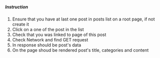 <h5>Instruction</h5>
<ol>
	<li>Ensure that you have at last one post in posts list on a root page, if not create it</li>
	<li>Click on a one of the post in the list</li>
	<li>Check that you was linked to page of this post</li>
	<li>Check Network and find GET request</li>
	<li>In response should be post's data</li>
	<li>On the page shoud be rendered post's title, categories and content</li>
</ol>

